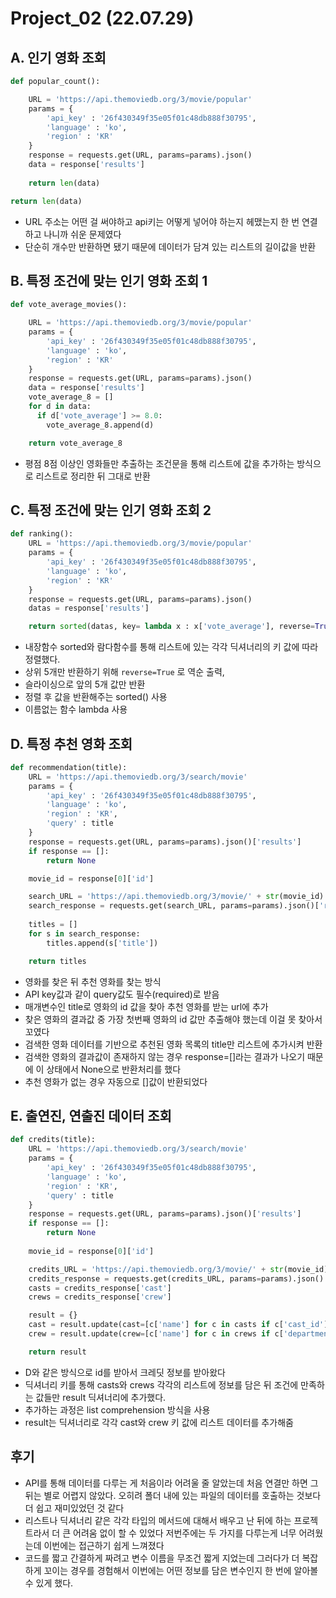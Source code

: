 # Project_02 (22.07.29)

## A. 인기 영화 조회

```python
def popular_count():

    URL = 'https://api.themoviedb.org/3/movie/popular'
    params = {
        'api_key' : '26f430349f35e05f01c48db888f30795',
        'language' : 'ko',
        'region' : 'KR'
    }
    response = requests.get(URL, params=params).json()
    data = response['results']
    
    return len(data)

return len(data)
```
- URL 주소는 어떤 걸 써야하고 api키는 어떻게 넣어야 하는지 헤맸는지 한 번 연결하고 나니까 쉬운 문제였다
- 단순히 개수만 반환하면 됐기 때문에 데이터가 담겨 있는 리스트의 길이값을 반환



## B. 특정 조건에 맞는 인기 영화 조회 1

```python
def vote_average_movies():

    URL = 'https://api.themoviedb.org/3/movie/popular'
    params = {
        'api_key' : '26f430349f35e05f01c48db888f30795',
        'language' : 'ko',
        'region' : 'KR'
    }
    response = requests.get(URL, params=params).json()
    data = response['results']
    vote_average_8 = []
    for d in data:
      if d['vote_average'] >= 8.0:
        vote_average_8.append(d)

    return vote_average_8
```

- 평점 8점 이상인 영화들만 추출하는 조건문을 통해 리스트에 값을 추가하는 방식으로 리스트로 정리한 뒤 그대로 반환



## C. 특정 조건에 맞는 인기 영화 조회 2

```python
def ranking():
    URL = 'https://api.themoviedb.org/3/movie/popular'
    params = {
        'api_key' : '26f430349f35e05f01c48db888f30795',
        'language' : 'ko',
        'region' : 'KR'
    }
    response = requests.get(URL, params=params).json()
    datas = response['results']

    return sorted(datas, key= lambda x : x['vote_average'], reverse=True)[:5]
```

- 내장함수 sorted와 람다함수를 통해 리스트에 있는 각각 딕셔너리의 키 값에 따라 정렬했다.
- 상위 5개만 반환하기 위해 `reverse=True` 로 역순 출력, 
- 슬라이싱으로 앞의 5개 값만 반환
- 정렬 후 값을 반환해주는 sorted() 사용
- 이름없는 함수 lambda 사용



## D. 특정 추천 영화 조회

```python
def recommendation(title):
    URL = 'https://api.themoviedb.org/3/search/movie'
    params = {
        'api_key' : '26f430349f35e05f01c48db888f30795',
        'language' : 'ko',
        'region' : 'KR',
        'query' : title
    }
    response = requests.get(URL, params=params).json()['results']
    if response == []:
        return None

    movie_id = response[0]['id']

    search_URL = 'https://api.themoviedb.org/3/movie/' + str(movie_id) + '/recommendations'
    search_response = requests.get(search_URL, params=params).json()['results']
    
    titles = []
    for s in search_response:
        titles.append(s['title'])

    return titles
```
- 영화를 찾은 뒤 추천 영화를 찾는 방식
- API key값과 같이 query값도 필수(required)로 받음
- 매개변수인 title로 영화의 id 값을 찾아 추천 영화를 받는 url에 추가
- 찾은 영화의 결과값 중 가장 첫번째 영화의 id 값만 추출해야 했는데 이걸 못 찾아서 꼬였다
- 검색한 영화 데이터를 기반으로 추천된 영화 목록의 title만 리스트에 추가시켜 반환
- 검색한 영화의 결과값이 존재하지 않는 경우 response=[]라는 결과가 나오기 때문에 이 상태에서 None으로 반환처리를 했다
- 추천 영화가 없는 경우 자동으로 []값이 반환되었다
  


## E. 출연진, 연출진 데이터 조회

```python
def credits(title):
    URL = 'https://api.themoviedb.org/3/search/movie'
    params = {
        'api_key' : '26f430349f35e05f01c48db888f30795',
        'language' : 'ko',
        'region' : 'KR',
        'query' : title
    }
    response = requests.get(URL, params=params).json()['results']
    if response == []:
        return None
    
    movie_id = response[0]['id']

    credits_URL = 'https://api.themoviedb.org/3/movie/' + str(movie_id) + '/credits'
    credits_response = requests.get(credits_URL, params=params).json()
    casts = credits_response['cast']
    crews = credits_response['crew']

    result = {}
    cast = result.update(cast=[c['name'] for c in casts if c['cast_id'] < 10])
    crew = result.update(crew=[c['name'] for c in crews if c['department'] == 'Directing'])

    return result
```

- D와 같은 방식으로 id를 받아서 크레딧 정보를 받아왔다
- 딕셔너리 키를 통해 casts와 crews 각각의 리스트에 정보를 담은 뒤 조건에 만족하는 값들만 result 딕셔너리에 추가했다. 
- 추가하는 과정은 list comprehension 방식을 사용
- result는 딕셔너리로 각각 cast와 crew 키 값에 리스트 데이터를 추가해줌
 

## 후기

- API를 통해 데이터를 다루는 게 처음이라 어려울 줄 알았는데 처음 연결만 하면 그 뒤는 별로 어렵지 않았다. 오히려 폴더 내에 있는 파일의 데이터를 호출하는 것보다 더 쉽고 재미있었던 것 같다
- 리스트나 딕셔너리 같은 각각 타입의 메서드에 대해서 배우고 난 뒤에 하는 프로젝트라서 더 큰 어려움 없이 할 수 있었다 저번주에는 두 가지를 다루는게 너무 어려웠는데 이번에는 접근하기 쉽게 느껴졌다
- 코드를 짧고 간결하게 짜려고 변수 이름을 무조건 짧게 지었는데 그러다가 더 복잡하게 꼬이는 경우를 경험해서 이번에는 어떤 정보를 담은 변수인지 한 번에 알아볼 수 있게 했다.